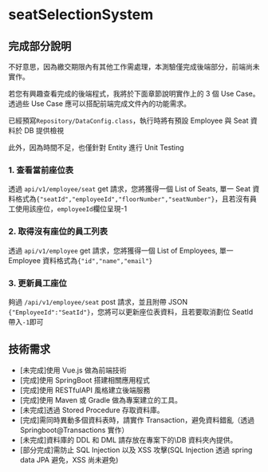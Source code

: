# seatSelectionSystem

## 完成部分說明

不好意思，因為繳交期限內有其他工作需處理，本測驗僅完成後端部分，前端尚未實作。

若您有興趣查看完成的後端程式，我將於下面章節說明實作上的 3 個 Use Case。透過些 Use Case 應可以搭配前端完成文件內的功能需求。

已經預寫`Repository/DataConfig.class`，執行時將有預設 Employee 與 Seat 資料於 DB 提供檢視

此外，因為時間不足，也僅針對 Entity 進行 Unit Testing

### 1. 查看當前座位表

透過 `api/v1/employee/seat` get 請求，您將獲得一個 List of Seats, 單一 Seat 資料格式為`{"seatId","employeeId","floorNumber","seatNumber"}`，且若沒有員工使用該座位，`employeeId`欄位呈現-1

### 2. 取得沒有座位的員工列表

透過 `api/v1/employee` get 請求，您將獲得一個 List of Employees, 單一 Employee 資料格式為`{"id","name","email"}`

### 3. 更新員工座位

夠過 `/api/v1/employee/seat` post 請求，並且附帶 JSON `{"EmployeeId":"SeatId"}`，您將可以更新座位表資料，且若要取消劃位 SeatId 帶入`-1`即可

## 技術需求

- [未完成]使用 Vue.js 做為前端技術
- [完成]使用 SpringBoot 搭建相關應用程式
- [完成]使用 RESTfulAPI 風格建立後端服務
- [完成]使用 Maven 或 Gradle 做為專案建立的工具。
- [未完成]透過 Stored Procedure 存取資料庫。
- [完成]需同時異動多個資料表時，請實作 Transaction，避免資料錯亂（透過 Springboot@Transactions 實作）
- [未完成]資料庫的 DDL 和 DML 請存放在專案下的\DB 資料夾內提供。
- [部分完成]需防止 SQL Injection 以及 XSS 攻擊(SQL Injection 透過 spring data JPA 避免，XSS 尚未避免)
